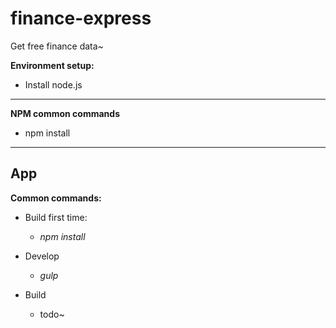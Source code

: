 # finance-express
Get free finance data~



**Environment setup:**

 - Install node.js

----------

**NPM common commands**

 - npm install

----------


 ## App

**Common commands:**

 - Build first time:
   - *npm install*

 - Develop
   - *gulp*

 - Build
   - todo~
